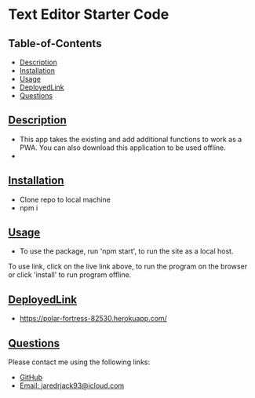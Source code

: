 # Text Editor Starter Code

 ## Table-of-Contents

  * [Description](#description)
  * [Installation](#installation)
  * [Usage](#usage)
  * [DeployedLink](#Deployed-Link)
  * [Questions](#questions)
  
  ## [Description](#table-of-contents)
  * This app takes the existing and add additional functions to work as a PWA. You can also download this application to be used offline.
  * 
  ## [Installation](#table-of-contents)
  * Clone repo to local machine
  *  npm i
  ## [Usage](#table-of-contents)
  * To use the package, run 'npm start', to run the site as a local host.

To use link, click on the live link above, to run the program on the browser or click 'install' to run program offline.

  ## [DeployedLink](#Deployed-Link)
  * https://polar-fortress-82530.herokuapp.com/
  
   ## [Questions](#table-of-contents)
  Please contact me using the following links:
 -  [GitHub](https://github.com/jaredrjack)
  - [Email: jaredrjack93@icloud.com](mailto:jaredrjack93@icloud.com)
